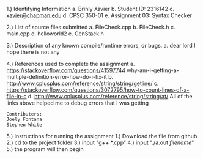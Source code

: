 1.) Identifying Information
    a. Brinly Xavier
    b. Student ID: 2316142
    c. xavier@chapman.edu
    d. CPSC 350-01
    e. Assignment 03: Syntax Checker

2.) List of source files submitted
    a. FileCheck.cpp
    b. FileCheck.h
    c. main.cpp
    d. helloworld2
    e. GenStack.h

3.) Description of any known compile/runtime errors, or bugs.
    a. dear lord I hope there is not any

4.) References used to complete the assignment
    a. https://stackoverflow.com/questions/41597744 why-am-i-getting-a-multiple-definition-error-how-do-i-fix-it
    b. http://www.cplusplus.com/reference/string/string/getline/
    c. https://stackoverflow.com/questions/3072795/how-to-count-lines-of-a-file-in-c
    d. http://www.cplusplus.com/reference/string/string/at/
    All of the links above helped me to debug errors that I was getting
  
    Contributers:
    Joely Fontana
    Stephen White

5.) Instructions for running the assignment
    1.) Download the file from github
    2.) cd to the project folder
    3.) input "g++ *.cpp"
    4.) input "./a.out *filename*"
    5.) the program will then begin
